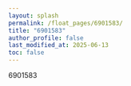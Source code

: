 ```yaml
---
layout: splash
permalink: /float_pages/6901583/
title: "6901583"
author_profile: false
last_modified_at: 2025-06-13
toc: false
---
```

 
6901583
